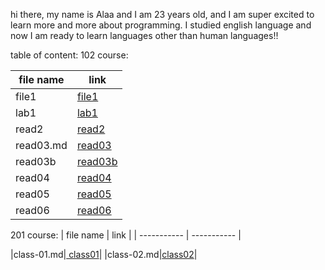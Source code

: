 hi there, my name is Alaa and I am 23 years old, and I am super excited to learn more and more about programming. I studied english language and now I am ready to learn languages other than human languages!! 

table of content:
102 course:

| file name      | link |
| ----------- | ----------- |
| file1      | [file1](file1.md)       |
| lab1  | [lab1](lab1.md)       |
|read2| [read2](read2.md) |
|read03.md| [read03](read03.md) |
|read03b| [read03b](read03.md)|
|read04|[read04](read04.md) |
|read05|[read05](read05.md) |
|read06|[read06](read06.md) |

201 course:
| file name      | link |
| ----------- | ----------- |

|class-01.md|[ class01](class-01.md)|
|class-02.md|[class02](class-02.md)|


